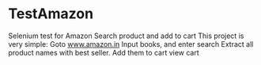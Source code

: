 # TestAmazon
Selenium test for Amazon Search product and add to cart 
This project is very simple:
Goto www.amazon.in
Input books, and enter search
Extract all product names with best seller.
Add them to cart
view cart
